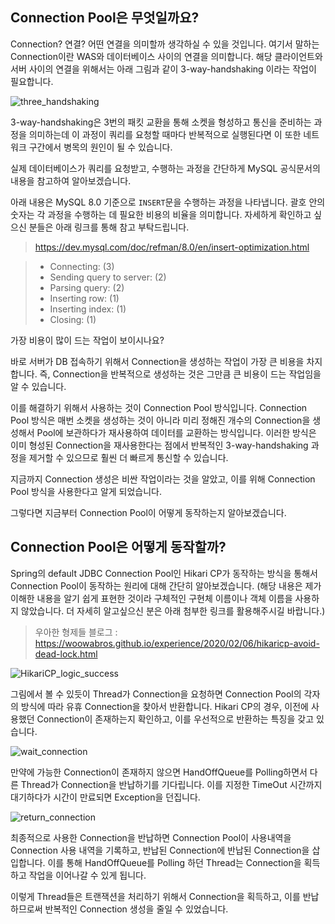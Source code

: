 ## Connection Pool은 무엇일까요? 

 Connection? 연결? 어떤 연결을 의미할까 생각하실 수 있을 것입니다. 여기서 말하는 Connection이란 WAS와 데이터베이스 사이의 연결을 의미합니다. 해당 클라이언트와 서버 사이의 연결을 위해서는 아래 그림과 같이 3-way-handshaking 이라는 작업이 필요합니다.  



![three_handshaking](C:\Users\tax94\Desktop\F-lab\blog\performance_tuning\three_handshaking.PNG)

 3-way-handshaking은 3번의 패킷 교환을 통해 소켓을 형성하고 통신을 준비하는 과정을 의미하는데 이 과정이 쿼리를 요청할 때마다 반복적으로 실행된다면 이 또한 네트워크 구간에서 병목의 원인이 될 수 있습니다.

 

 실제 데이터베이스가 쿼리를 요청받고, 수행하는 과정을 간단하게 MySQL 공식문서의 내용을 참고하여 알아보겠습니다.



 아래 내용은 MySQL 8.0 기준으로 `INSERT`문을 수행하는 과정을 나타냅니다. 괄호 안의 숫자는 각 과정을 수행하는 데 필요한 비용의 비율을 의미합니다. 자세하게 확인하고 싶으신 분들은 아래 링크를 통해 참고 부탁드립니다.

> https://dev.mysql.com/doc/refman/8.0/en/insert-optimization.html

> - Connecting: (3)
> - Sending query to server: (2)
> - Parsing query: (2)
> - Inserting row: (1)
> - Inserting index: (1)
> - Closing: (1)

 가장 비용이 많이 드는 작업이 보이시나요? 



 바로 서버가 DB 접속하기 위해서 Connection을 생성하는 작업이 가장 큰 비용을 차지합니다. 즉, Connection을 반복적으로 생성하는 것은 그만큼 큰 비용이 드는 작업임을 알 수 있습니다.  



 이를 해결하기 위해서 사용하는 것이 Connection Pool 방식입니다. Connection Pool 방식은 매번 소켓을 생성하는 것이 아니라 미리 정해진 개수의 Connection을 생성해서 Pool에 보관하다가 재사용하여 데이터를 교환하는 방식입니다. 이러한 방식은 이미 형성된 Connection을 재사용한다는 점에서 반복적인 3-way-handshaking 과정을 제거할 수 있으므로 훨씬 더 빠르게 통신할 수 있습니다.



 지금까지 Connection 생성은 비싼 작업이라는 것을 알았고, 이를 위해 Connection Pool 방식을 사용한다고 알게 되었습니다.



그렇다면 지금부터 Connection Pool이 어떻게 동작하는지 알아보겠습니다.



## Connection Pool은 어떻게 동작할까?

  Spring의 default JDBC Connection Pool인 Hikari CP가 동작하는 방식을 통해서 Connection Pool이 동작하는 원리에 대해 간단히 알아보겠습니다. (해당 내용은 제가 이해한 내용을 알기 쉽게 표현한 것이라 구체적인 구현체 이름이나 객체 이름을 사용하지 않았습니다. 더 자세히 알고싶으신 분은 아래 첨부한 링크를 활용해주시길 바랍니다.)

> 우아한 형제들 블로그 : https://woowabros.github.io/experience/2020/02/06/hikaricp-avoid-dead-lock.html

![HikariCP_logic_success](C:\Users\tax94\Desktop\F-lab\blog\performance_tuning\HikariCP_logic_success.PNG)



 그림에서 볼 수 있듯이 Thread가 Connection을 요청하면 Connection Pool의 각자의 방식에 따라 유휴 Connection을 찾아서 반환합니다. Hikari CP의 경우, 이전에 사용했던 Connection이 존재하는지 확인하고, 이를 우선적으로 반환하는 특징을 갖고 있습니다. 



![wait_connection](C:\Users\tax94\Desktop\F-lab\blog\performance_tuning\wait_connection.PNG)

 만약에 가능한 Connection이 존재하지 않으면 HandOffQueue를 Polling하면서 다른 Thread가 Connection을 반납하기를 기다립니다. 이를 지정한 TimeOut 시간까지 대기하다가 시간이 만료되면 Exception을 던집니다.



![return_connection](C:\Users\tax94\Desktop\F-lab\blog\performance_tuning\return_connection.PNG)

 최종적으로 사용한 Connection을 반납하면 Connection Pool이 사용내역을 Connection 사용 내역을 기록하고, 반납된 Connection에 반납된 Connection을 삽입합니다. 이를 통해 HandOffQueue를 Polling 하던 Thread는 Connection을 획득하고 작업을 이어나갈 수 있게 됩니다.



 이렇게 Thread들은 트랜잭션을 처리하기 위해서 Connection을 획득하고, 이를 반납하므로써 반복적인 Connection 생성을 줄일 수 있었습니다.
